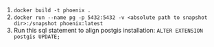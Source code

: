 1) `docker build -t phoenix .`
2) `docker run --name pg -p 5432:5432 -v <absolute path to snapshot dir>:/snapshot phoenix:latest`
3) Run this sql statement to align postgis installation: `ALTER EXTENSION postgis UPDATE;`
